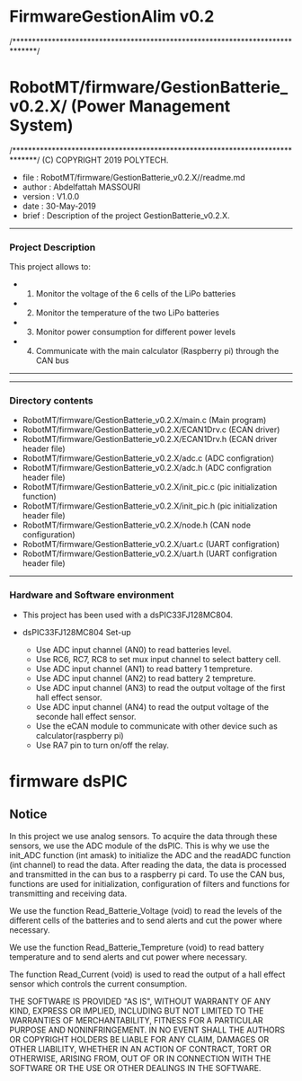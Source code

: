 # FirmwareGestionAlim v0.2
/******************************************************************************/
# RobotMT/firmware/GestionBatterie_v0.2.X/ (Power Management System)
/******************************************************************************/
(C) COPYRIGHT 2019 POLYTECH.

  * file    : RobotMT/firmware/GestionBatterie_v0.2.X//readme.md
  * author  : Abdelfattah MASSOURI
  * version : V1.0.0
  * date    : 30-May-2019
  * brief   : Description of the project GestionBatterie_v0.2.X.

******************************************************************************

### Project Description

This project allows to:
  - 1) Monitor the voltage of the 6 cells of the LiPo batteries
  - 2) Monitor the temperature of the two LiPo batteries
  - 3) Monitor power consumption for different power levels
  - 4) Communicate with the main calculator (Raspberry pi) through the CAN bus

______________________________________________________________________________

______________________________________________________________________________

### Directory contents

  - RobotMT/firmware/GestionBatterie_v0.2.X/main.c                        (Main program)
  - RobotMT/firmware/GestionBatterie_v0.2.X/ECAN1Drv.c                    (ECAN driver)
  - RobotMT/firmware/GestionBatterie_v0.2.X/ECAN1Drv.h                    (ECAN driver header file)
  - RobotMT/firmware/GestionBatterie_v0.2.X/adc.c                         (ADC configration)
  - RobotMT/firmware/GestionBatterie_v0.2.X/adc.h			  (ADC configration header file)
  - RobotMT/firmware/GestionBatterie_v0.2.X/init_pic.c 			  (pic initialization function)
  - RobotMT/firmware/GestionBatterie_v0.2.X/init_pic.h                    (pic initialization header file)
  - RobotMT/firmware/GestionBatterie_v0.2.X/node.h                        (CAN node configuration)
  - RobotMT/firmware/GestionBatterie_v0.2.X/uart.c			  (UART configration)
  - RobotMT/firmware/GestionBatterie_v0.2.X/uart.h                        (UART configration header file)
______________________________________________________________________________

### Hardware and Software environment 

  - This project has been used with a dsPIC33FJ128MC804.

  - dsPIC33FJ128MC804 Set-up
    - Use ADC input channel (AN0) to read batteries level.
	- Use RC6, RC7, RC8 to set mux input channel to select battery cell.
    - Use ADC input channel (AN1) to read battery 1 tempreture.
	- Use ADC input channel (AN2) to read battery 2 tempreture.
    - Use ADC input channel (AN3) to read the output voltage of the first hall effect sensor.
    - Use ADC input channel (AN4) to read the output voltage of the seconde hall effect sensor.
    - Use the eCAN module to communicate with other device such as calculator(raspberry pi)
    - Use RA7 pin to turn on/off the relay.
    
firmware dsPIC
==============

## Notice

In this project we use analog sensors. To acquire the data through these sensors, we use the ADC module of the dsPIC.
This is why we use the init_ADC function (int amask) to initialize the ADC and the readADC function (int channel) to read the data.
After reading the data, the data is processed and transmitted in the can bus to a raspberry pi card.
To use the CAN bus, functions are used for initialization, configuration of filters and functions for transmitting and receiving data.

We use the function Read_Batterie_Voltage (void) to read the levels of the different cells of the batteries and to send alerts and cut the power
where necessary.

We use the function Read_Batterie_Tempreture (void) to read battery temperature and to send alerts and cut power
where necessary.

The function Read_Current (void) is used to read the output of a hall effect sensor which controls the current consumption.

THE SOFTWARE IS PROVIDED "AS IS", WITHOUT WARRANTY OF ANY KIND, EXPRESS OR IMPLIED, INCLUDING BUT NOT LIMITED TO THE WARRANTIES OF MERCHANTABILITY, 
FITNESS FOR A PARTICULAR PURPOSE AND NONINFRINGEMENT. IN NO EVENT SHALL THE AUTHORS OR COPYRIGHT HOLDERS BE LIABLE FOR ANY CLAIM, DAMAGES OR OTHER LIABILITY, 
WHETHER IN AN ACTION OF CONTRACT, TORT OR OTHERWISE, ARISING FROM, OUT OF OR IN CONNECTION WITH THE SOFTWARE OR THE USE OR OTHER DEALINGS IN THE SOFTWARE.
